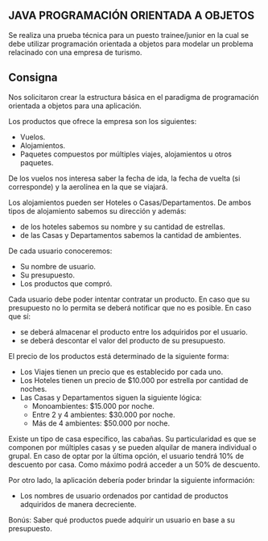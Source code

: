 ## JAVA PROGRAMACIÓN ORIENTADA A OBJETOS
Se realiza una prueba técnica para un puesto trainee/junior en la cual se debe utilizar programación
orientada a objetos para modelar un problema relacinado con una empresa de turismo.


## Consigna
Nos solicitaron crear la estructura básica en el paradigma de programación orientada a objetos para una aplicación.

Los productos que ofrece la empresa son los siguientes:
- Vuelos.
- Alojamientos.
- Paquetes compuestos por múltiples viajes, alojamientos u otros paquetes.

De los vuelos nos interesa saber la fecha de ida, la fecha de vuelta (si corresponde) y la aerolínea en la que se viajará.

Los alojamientos pueden ser Hoteles o Casas/Departamentos. De ambos tipos de alojamiento sabemos su dirección y además:
- de los hoteles sabemos su nombre y su cantidad de estrellas.
- de las Casas y Departamentos sabemos la cantidad de ambientes.

De cada usuario conoceremos:
- Su nombre de usuario.
- Su presupuesto.
- Los productos que compró.

Cada usuario debe poder intentar contratar un producto. En caso que su presupuesto no lo permita se deberá notificar que no es posible. En caso que sí:
- se deberá almacenar el producto entre los adquiridos por el usuario.
- se deberá descontar el valor del producto de su presupuesto.

El precio de los productos está determinado de la siguiente forma:
- Los Viajes tienen un precio que es establecido por cada uno.
- Los Hoteles tienen un precio de $10.000 por estrella por cantidad de noches.
- Las Casas y Departamentos siguen la siguiente lógica:
    - Monoambientes: $15.000 por noche.
    - Entre 2 y 4 ambientes: $30.000 por noche.
    - Más de 4 ambientes: $50.000 por noche.

Existe un tipo de casa específico, las cabañas. Su particularidad es que se componen por múltiples casas y se pueden alquilar de manera individual o grupal. En caso de optar por la última opción, el usuario tendrá 10% de descuento por casa. Como máximo podrá acceder a un 50% de descuento.

Por otro lado, la aplicación debería poder brindar la siguiente información:
- Los nombres de usuario ordenados por cantidad de productos adquiridos de manera decreciente.

Bonús: Saber qué productos puede adquirir un usuario en base a su presupuesto.

